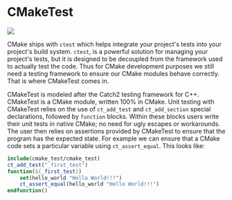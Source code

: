 # CMakeTest

![](https://github.com/CMakePP/CMakeTest/workflows/CMakeTest%20CI/badge.svg)

CMake ships with `ctest` which helps integrate your project's tests into your
project's build system. `ctest`, is a powerful solution for managing your
project's tests, but it is designed to be decoupled from the framework used to
actually test the code. Thus for CMake development purposes we still need a
testing framework to ensure our CMake modules behave correctly. That is where
CMakeTest comes in.

CMakeTest is modeled after the Catch2 testing framework for C++. CMakeTest is a
CMake module, written 100% in CMake. Unit testing with CMakeTest relies on the
use of `ct_add_test` and `ct_add_section` special declarations, followed by `function`
blocks. Within these blocks users write their unit tests in native CMake;
no need for ugly escapes or workarounds. The user then relies on assertions
provided by CMakeTest to ensure that the program has the expected state. For
example we can ensure that a CMake code sets a particular variable using
`ct_assert_equal`. This looks like:

```.cmake
include(cmake_test/cmake_test)
ct_add_test("_first_test")
function(${_first_test})
    set(hello_world "Hello World!!!")
    ct_assert_equal(hello_world "Hello World!!!")
endfunction()
```
